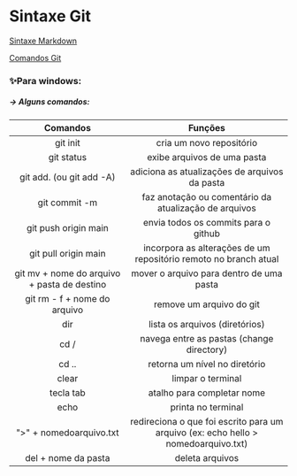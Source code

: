 #  Sintaxe Git

[Sintaxe Markdown](https://www.markdownguide.org/basic-syntax/)

[Comandos Git](https://comandosgit.github.io/)

### ✨Para windows:

##### → Alguns comandos:   

|                  Comandos                   |                           Funções                            |
| :-----------------------------------------: | :----------------------------------------------------------: |
|                  git init                   |                   cria um novo repositório                   |
|                 git status                  |                 exibe arquivos de uma pasta                  |
|          git add. (ou git add -A)           |        adiciona as atualizações de arquivos da pasta         |
|                git commit -m                |    faz anotação ou comentário da atualização de arquivos     |
|            git push origin main             |             envia todos os commits para o github             |
|            git pull origin main             | incorpora as alterações de um repositório remoto no branch atual |
| git mv + nome do arquivo + pasta de destino |           mover o arquivo para dentro de uma pasta           |
|        git rm - f + nome do arquivo         |                   remove um arquivo do git                   |
|                     dir                     |                lista os arquivos (diretórios)                |
|                    cd /                     |          navega entre as pastas (change directory)           |
|                    cd ..                    |                retorna um nível no diretório                 |
|                    clear                    |                      limpar o terminal                       |
|                  tecla tab                  |                  atalho para completar nome                  |
|                    echo                     |                      printa no terminal                      |
|           ">" + nomedoarquivo.txt           | redireciona o que foi escrito para um arquivo (ex: echo hello > nomedoarquivo.txt) |
|             del + nome da pasta             |                       deleta arquivos                        |

